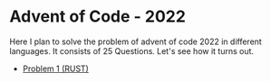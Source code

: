 # Advent of Code - 2022

Here I plan to solve the problem of advent of code 2022 in different languages. It consists of 25 Questions. Let's see how it turns out. 

- [Problem 1 (RUST)](https://github.com/hiteshhedwig/adventofcode-2022/blob/master/1/Readme.md)
